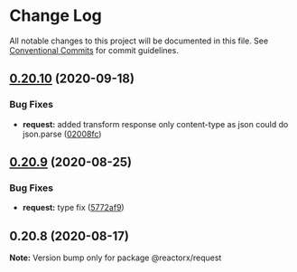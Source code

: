 # Change Log

All notable changes to this project will be documented in this file.
See [Conventional Commits](https://conventionalcommits.org) for commit guidelines.

## [0.20.10](https://github.com/querycap/webappkit/compare/@reactorx/request@0.20.9...@reactorx/request@0.20.10) (2020-09-18)

### Bug Fixes

- **request:** added transform response only content-type as json could do json.parse ([02008fc](https://github.com/querycap/webappkit/commit/02008fc55d668165070b190194c7e375a7276581))

## [0.20.9](https://github.com/querycap/webappkit/compare/@reactorx/request@0.20.8...@reactorx/request@0.20.9) (2020-08-25)

### Bug Fixes

- **request:** type fix ([5772af9](https://github.com/querycap/webappkit/commit/5772af9ac37b574fe2d67d165c7514e3e001b653))

## 0.20.8 (2020-08-17)

**Note:** Version bump only for package @reactorx/request

